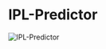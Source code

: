 # IPL-Predictor

![IPL-Predictor](https://socialify.git.ci/Ayush7614/IPL-Predictor/image?forks=1&issues=1&language=1&owner=1&pattern=Brick%20Wall&pulls=1&stargazers=1&theme=Dark)

